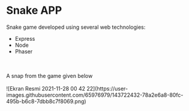 # Snake APP
Snake game developed using several web technologies:
- Express
- Node
- Phaser
<br>
<br>
A snap from the game given below
<br>
<br>
![Ekran Resmi 2021-11-28 00 42 22](https://user-images.githubusercontent.com/65976979/143722432-78a2e6a8-80fc-495b-b6c8-7dbb8c7f8069.png)
